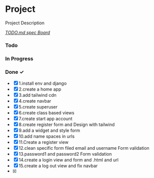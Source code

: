 # Project

Project Description

<em>[TODO.md spec Board](https://bit.ly/3fCwKfM)</em>

### Todo

### In Progress

### Done ✓

- [x] 1.install env and django
- [x] 2.create a home app
- [x] 3.add tailwind cdn
- [x] 4.create navbar
- [x] 5.create superuser
- [x] 6.create class based views
- [x] 7.create start app account
- [x] 8.create register form and Design with tailwind
- [x] 9.add a widget and style form
- [x] 10.add name spaces in urls
- [x] 11.Create a  register view
- [x] 12.clean specific form filed email and username Form validation
- [x] 13.password1 and password2 Form validation
- [x] 14.create a login view and form and .html and url
- [x] 15.create a log out view and fix navbar
- [x] 
